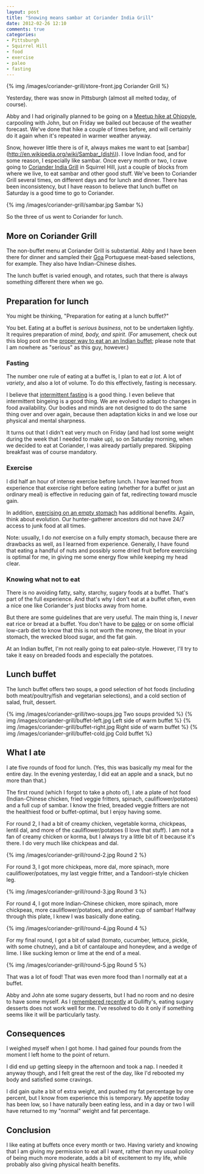 ```yaml
---
layout: post
title: "Snowing means sambar at Coriander India Grill"
date: 2012-02-26 12:10
comments: true
categories:
- Pittsburgh
- Squirrel Hill
- food
- exercise
- paleo
- fasting
---
```

{% img /images/coriander-grill/store-front.jpg Coriander Grill %}

Yesterday, there was snow in Pittsburgh (almost all melted today, of course).

Abby and I had originally planned to be going on a [Meetup hike at Ohiopyle](http://www.meetup.com/pittsburghhikers/events/50162262/), carpooling with John, but on Friday we bailed out because of the weather forecast. We've done that hike a couple of times before, and will certainly do it again when it's repeated in warmer weather anyway.

Snow, however little there is of it, always makes me want to eat [sambar](http://en.wikipedia.org/wiki/Sambar_(dish\)). I love Indian food, and for some reason, I especially like sambar. Once every month or two, I crave going to [Coriander India Grill](http://www.coriandergrill.com/) in Squirrel Hill, just a couple of blocks from where we live, to eat sambar and other good stuff. We've been to Coriander Grill several times, on different days and for lunch and dinner. There has been inconsistency, but I have reason to believe that lunch buffet on Saturday is a good time to go to Coriander.

{% img /images/coriander-grill/sambar.jpg Sambar %}

So the three of us went to Coriander for lunch.

<!--more-->

## More on Coriander Grill

The non-buffet menu at Coriander Grill is substantial. Abby and I have been there for dinner and sampled their [Goa](http://en.wikipedia.org/wiki/Goa) Portuguese meat-based selections, for example. They also have Indian-Chinese dishes.

The lunch buffet is varied enough, and rotates, such that there is always something different there when we go.

## Preparation for lunch

You might be thinking, "Preparation for eating at a lunch buffet?"

You bet. Eating at a buffet is *serious business*, not to be undertaken lightly. It requires preparation of *mind, body, and spirit*. (For amusement, check out this blog post on the [proper way to eat an an Indian buffet](http://milkmiracle.net/2010/09/25/buffet/); please note that I am nowhere as "serious" as this guy, however.)

### Fasting

The number one rule of eating at a buffet is, I plan to eat *a lot*. A lot of *variety*, and also a lot of volume. To do this effectively, fasting is necessary.

I believe that [intermittent fasting](http://www.marksdailyapple.com/fasting/) is a good thing. I even believe that intermittent bingeing is a good thing. We are evolved to adapt to changes in food availability. Our bodies and minds are not designed to do the same thing over and over again, because then adaptation kicks in and we lose our physical and mental sharpness.

It turns out that I didn't eat very much on Friday (and had lost some weight during the week that I needed to make up), so on Saturday morning, when we decided to eat at Coriander, I was already partially prepared. Skipping breakfast was of course mandatory.

### Exercise

I did half an hour of intense exercise before lunch. I have learned from experience that exercise right before eating (whether for a buffet or just an ordinary meal) is effective in reducing gain of fat, redirecting toward muscle gain.

In addition, [exercising on an empty stomach](http://ezinearticles.com/?Fasted-Cardio---Exercise-on-an-Empty-Stomach&id=4979785) has additional benefits. Again, think about evolution. Our hunter-gatherer ancestors did not have 24/7 access to junk food at all times.

Note: usually, I do *not* exercise on a fully empty stomach, because there are drawbacks as well, as I learned from experience. Generally, I have found that eating a handful of nuts and possibly some dried fruit before exercising is optimal for me, in giving me some energy flow while keeping my head clear.

### Knowing what not to eat

There is no avoiding fatty, salty, starchy, sugary foods at a buffet. That's part of the full experience. And that's why I don't eat at a buffet often, even a nice one like Coriander's just blocks away from home.

But there are some guidelines that are very useful. The main thing is, I *never* eat rice or bread at a buffet. You don't have to be [paleo](http://franklinchen.com/blog/categories/paleo/) or on some official low-carb diet to know that this is not worth the money, the bloat in your stomach, the wrecked blood sugar, and the fat gain.

At an Indian buffet, I'm not really going to eat paleo-style. However, I'll try to take it easy on breaded foods and especially the potatoes.

## Lunch buffet

The lunch buffet offers two soups, a good selection of hot foods (including both meat/poultry/fish and vegetarian selections), and a cold section of salad, fruit, dessert.

{% img /images/coriander-grill/two-soups.jpg Two soups provided %}
{% img /images/coriander-grill/buffet-left.jpg Left side of warm buffet %}
{% img /images/coriander-grill/buffet-right.jpg Right side of warm buffet %}
{% img /images/coriander-grill/buffet-cold.jpg Cold buffet %}

## What I ate

I ate five rounds of food for lunch. (Yes, this was basically my meal for the entire day. In the evening yesterday, I did eat an apple and a snack, but no more than that.)

The first round (which I forgot to take a photo of), I ate a plate of hot food (Indian-Chinese chicken, fried veggie fritters, spinach, cauliflower/potatoes) and a full cup of sambar. I know the fried, breaded veggie fritters are not the healthiest food or buffet-optimal, but I enjoy having some.

For round 2, I had a bit of creamy chicken, vegetable korma, chickpeas, lentil dal, and more of the cauliflower/potatoes (I love that stuff). I am not a fan of creamy chicken or korma, but I always try a little bit of it because it's there. I do very much like chickpeas and dal.

{% img /images/coriander-grill/round-2.jpg Round 2 %}

For round 3, I got more chickpeas, more dal, more spinach, more cauliflower/potatoes, my last veggie fritter, and a Tandoori-style chicken leg.

{% img /images/coriander-grill/round-3.jpg Round 3 %}

For round 4, I got more Indian-Chinese chicken, more spinach, more chickpeas, more cauliflower/potatoes, and another cup of sambar! Halfway through this plate, I knew I was basically done eating.

{% img /images/coriander-grill/round-4.jpg Round 4 %}

For my final round, I got a bit of salad (tomato, cucumber, lettuce, pickle, with some chutney), and a bit of cantaloupe and honeydew, and a wedge of lime. I like sucking lemon or lime at the end of a meal.

{% img /images/coriander-grill/round-5.jpg Round 5 %}

That was a lot of food! That was even more food than I normally eat at a buffet.

Abby and John ate some sugary desserts, but I had no room and no desire to have some myself. As I [remembered recently](http://franklinchen.com/blog/2012/02/20/enjoying-more-french-dancing-in-pittsburgh/) at Gullifty's, eating sugary desserts does not work well for me. I've resolved to do it only if something seems like it will be particularly tasty.

## Consequences

I weighed myself when I got home. I had gained four pounds from the moment I left home to the point of return.

I did end up getting sleepy in the afternoon and took a nap. I needed it anyway though, and I felt great the rest of the day, like I'd rebooted my body and satisfied some cravings.

I did gain quite a bit of extra weight, and pushed my fat percentage by one percent, but I know from experience this is temporary. My appetite today has been low, so I have naturally been eating less, and in a day or two I will have returned to my "normal" weight and fat percentage.

## Conclusion

I like eating at buffets once every month or two. Having variety and knowing that I am giving my permission to eat all I want, rather than my usual policy of being much more moderate, adds a bit of excitement to my life, while probably also giving physical health benefits.
